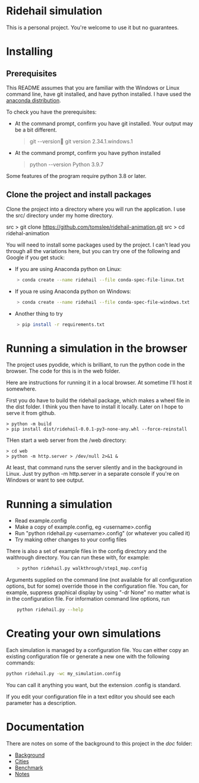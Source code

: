 # Ridehail simulation

This is a personal project. You're welcome to use it but no guarantees.

# Installing

## Prerequisites

This README assumes that you are familiar with the Windows or Linux command line, have git installed, and have python installed. I have used the [anaconda distribution](https://www.anaconda.com/products/individual).

To check you have the prerequisites:

- At the command prompt, confirm you have git installed. Your output may
  be a bit different.
  > git --version
  > git version 2.34.1.windows.1
- At the command prompt, confirm you have python installed
  > python --version
  > Python 3.9.7

Some features of the program require python 3.8 or later.

## Clone the project and install packages

Clone the project into a directory where you will run the application.
I use the src/ directory under my home directory.

src > git clone https://github.com/tomslee/ridehail-animation.git
src > cd ridehal-animation

You will need to install some packages used by the project. I can't lead
you through all the variations here, but you can try one of the
following and Google if you get stuck:

- If you are using Anaconda python on Linux:

```bash
    > conda create --name ridehail --file conda-spec-file-linux.txt
```

- If youa re using Anaconda python on Windows:

```bash
    > conda create --name ridehail --file conda-spec-file-windows.txt
```

- Another thing to try

```bash
    > pip install -r requirements.txt
```

# Running a simulation in the browser

The project uses pyodide, which is brilliant, to run the python code in
the browser. The code for this is in the web folder.

Here are instructions for running it in a local browser. At sometime I'll
host it somewhere.

First you do have to build the ridehail package, which makes a wheel file
in the dist folder. I think you then have to install it locally. Later on
I hope to serve it from github.
```
> python -m build
> pip install dist/ridehail-0.0.1-py3-none-any.whl --force-reinstall
```

THen start a web server from the /web directory:

```
> cd web
> python -m http.server > /dev/null 2>&1 &  
```

At least, that command runs the server silently and in the background in
Linux. Just try python -m http.server in a separate console if you're on
Windows or want to see output.


# Running a simulation

- Read example.config
- Make a copy of example.config, eg \<username\>.config
- Run "python ridehail.py \<username\>.config" (or whatever you called it)
- Try making other changes to your config files

There is also a set of example files in the config directory and the walthrough directory. You can run these with, for example:

```bash
    > python ridehail.py walkthrough/step1_map.config
```

Arguments supplied on the command line (not available for all configuration options, but for some) override those in the configuration file. You can, for example, suppress graphical display by using "-dr None" no matter what is in the configuration file. For information command line options, run

```bash
    python ridehail.py --help
```

# Creating your own simulations

Each simulation is managed by a configuration file. You can either copy an
existing configuration file or generate a new one with the following
commands:

```bash
python ridehail.py -wc my_simulation.config
```

You can call it anything you want, but the extension .config is standard.

If you edit your configuration file in a text editor you should see each
parameter has a description.

# Documentation

There are notes on some of the background to this project in the _doc_ folder:

- [Background](docs/background.md)
- [Cities](docs/cities.md)
- [Benchmark](docs/benchmark.md)
- [Notes](docs/notes.md)

```

```
